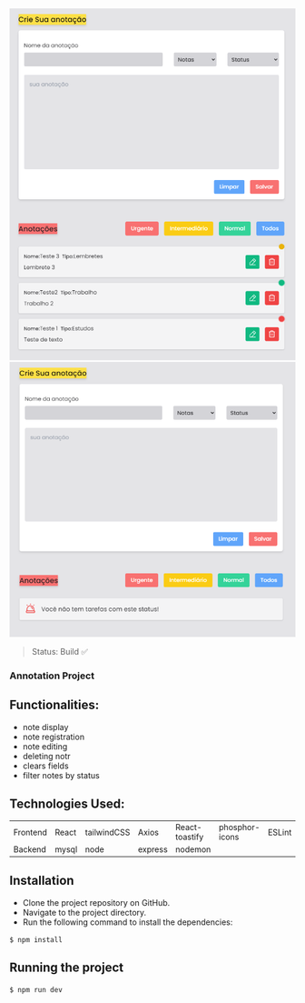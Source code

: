 <center><img src=".\src\assets\Screenshot_1.png"></center>
<center><img src=".\src\assets\Screenshot_2.png"></center>

> Status: Build ✅

### Annotation Project

## Functionalities:
 * note display
 * note registration
 * note editing
 * deleting notr
 * clears fields
 * filter notes by status

## Technologies Used:

<table>
  <tr>
  <td>Frontend</th>
    <td>React</td>
    <td>tailwindCSS</td>
    <td>Axios</td>
    <td>React-toastify</td>
    <td>phosphor-icons</td>
    <td>ESLint</td>
  </tr>
    <td>Backend</th>
    <td>mysql</td>
    <td>node</td>
    <td>express</td>
    <td>nodemon</td>
</table>

## Installation
  * Clone the project repository on GitHub.
  * Navigate to the project directory.
  * Run the following command to install the dependencies:

```
$ npm install 
```

## Running the project
```
$ npm run dev
```

